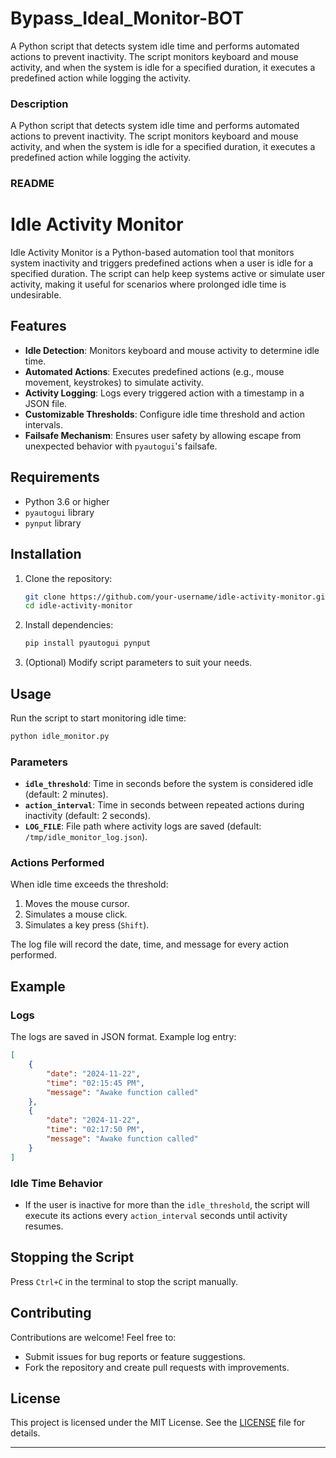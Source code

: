 # Bypass_Ideal_Monitor-BOT
A Python script that detects system idle time and performs automated actions to prevent inactivity. The script monitors keyboard and mouse activity, and when the system is idle for a specified duration, it executes a predefined action while logging the activity.


### Description
A Python script that detects system idle time and performs automated actions to prevent inactivity. The script monitors keyboard and mouse activity, and when the system is idle for a specified duration, it executes a predefined action while logging the activity.

### README

# Idle Activity Monitor

Idle Activity Monitor is a Python-based automation tool that monitors system inactivity and triggers predefined actions when a user is idle for a specified duration. The script can help keep systems active or simulate user activity, making it useful for scenarios where prolonged idle time is undesirable.

## Features

- **Idle Detection**: Monitors keyboard and mouse activity to determine idle time.
- **Automated Actions**: Executes predefined actions (e.g., mouse movement, keystrokes) to simulate activity.
- **Activity Logging**: Logs every triggered action with a timestamp in a JSON file.
- **Customizable Thresholds**: Configure idle time threshold and action intervals.
- **Failsafe Mechanism**: Ensures user safety by allowing escape from unexpected behavior with `pyautogui`'s failsafe.

## Requirements

- Python 3.6 or higher
- `pyautogui` library
- `pynput` library

## Installation

1. Clone the repository:

    ```bash
    git clone https://github.com/your-username/idle-activity-monitor.git
    cd idle-activity-monitor
    ```

2. Install dependencies:

    ```bash
    pip install pyautogui pynput
    ```

3. (Optional) Modify script parameters to suit your needs.

## Usage

Run the script to start monitoring idle time:

```bash
python idle_monitor.py
```

### Parameters

- **`idle_threshold`**: Time in seconds before the system is considered idle (default: 2 minutes).
- **`action_interval`**: Time in seconds between repeated actions during inactivity (default: 2 seconds).
- **`LOG_FILE`**: File path where activity logs are saved (default: `/tmp/idle_monitor_log.json`).

### Actions Performed

When idle time exceeds the threshold:
1. Moves the mouse cursor.
2. Simulates a mouse click.
3. Simulates a key press (`Shift`).

The log file will record the date, time, and message for every action performed.

## Example

### Logs

The logs are saved in JSON format. Example log entry:

```json
[
    {
        "date": "2024-11-22",
        "time": "02:15:45 PM",
        "message": "Awake function called"
    },
    {
        "date": "2024-11-22",
        "time": "02:17:50 PM",
        "message": "Awake function called"
    }
]
```

### Idle Time Behavior

- If the user is inactive for more than the `idle_threshold`, the script will execute its actions every `action_interval` seconds until activity resumes.

## Stopping the Script

Press `Ctrl+C` in the terminal to stop the script manually.

## Contributing

Contributions are welcome! Feel free to:
- Submit issues for bug reports or feature suggestions.
- Fork the repository and create pull requests with improvements.

## License

This project is licensed under the MIT License. See the [LICENSE](LICENSE) file for details.

---
